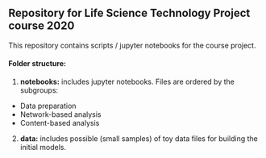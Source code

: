 ## Repository for Life Science Technology Project course 2020
This repository contains scripts / jupyter notebooks for the course project.

#### Folder structure:
1. **notebooks:** includes jupyter notebooks. Files are ordered by the subgroups:
  * Data preparation
  * Network-based analysis
  * Content-based analysis 

2. **data:** includes possible (small samples) of toy data files for building the initial models.